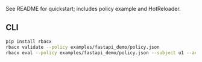 See README for quickstart; includes policy example and HotReloader.


## CLI
```bash
pip install rbacx
rbacx validate --policy examples/fastapi_demo/policy.json
rbacx eval --policy examples/fastapi_demo/policy.json --subject u1 --action read --resource-type article --context '{"mfa": true}'
```

